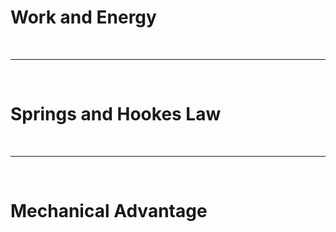 # Work and Energy 


<br>

---

<br>

# Springs and Hookes Law


<br>

---

<br>

# Mechanical Advantage 
